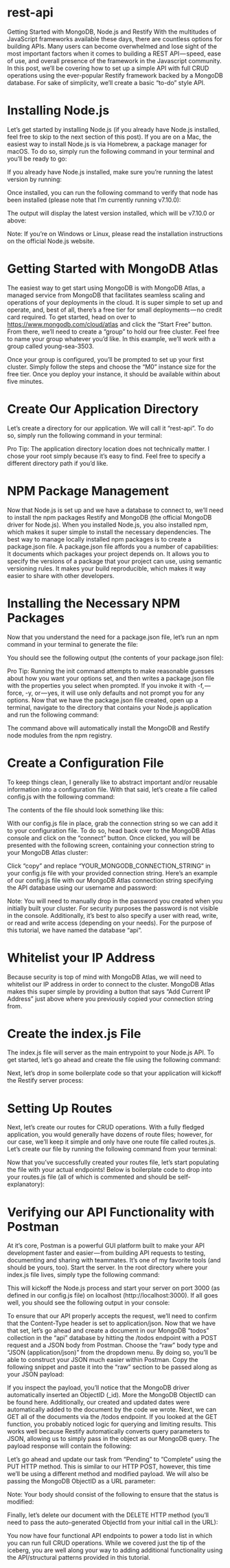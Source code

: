 # rest-api

Getting Started with MongoDB, Node.js and Restify
With the multitudes of JavaScript frameworks available these days, there are countless options for building APIs. Many users can become overwhelmed and lose sight of the most important factors when it comes to building a REST API — speed, ease of use, and overall presence of the framework in the Javascript community. In this post, we’ll be covering how to set up a simple API with full CRUD operations using the ever-popular Restify framework backed by a MongoDB database. For sake of simplicity, we’ll create a basic “to-do” style API.
# Installing Node.js
Let’s get started by installing Node.js (if you already have Node.js installed, feel free to skip to the next section of this post). If you are on a Mac, the easiest way to install Node.js is via Homebrew, a package manager for macOS.
To do so, simply run the following command in your terminal and you’ll be ready to go:

If you already have Node.js installed, make sure you’re running the latest version by running:

Once installed, you can run the following command to verify that node has been installed (please note that I’m currently running v7.10.0):

The output will display the latest version installed, which will be v7.10.0 or above:

Note: If you’re on Windows or Linux, please read the installation instructions on the official Node.js website.
# Getting Started with MongoDB Atlas
The easiest way to get start using MongoDB is with MongoDB Atlas, a managed service from MongoDB that facilitates seamless scaling and operations of your deployments in the cloud. It is super simple to set up and operate, and, best of all, there’s a free tier for small deployments — no credit card required.
To get started, head on over to https://www.mongodb.com/cloud/atlas and click the “Start Free” button.
From there, we’ll need to create a “group” to hold our free cluster. Feel free to name your group whatever you’d like. In this example, we’ll work with a group called young-sea-3503.

Once your group is configured, you’ll be prompted to set up your first cluster. Simply follow the steps and choose the “M0” instance size for the free tier. Once you deploy your instance, it should be available within about five minutes.

# Create Our Application Directory
Let’s create a directory for our application. We will call it “rest-api”. To do so, simply run the following command in your terminal:

Pro Tip: The application directory location does not technically matter. I chose your root simply because it’s easy to find. Feel free to specify a different directory path if you’d like.
# NPM Package Management
Now that Node.js is set up and we have a database to connect to, we’ll need to install the npm packages Restify and MongoDB (the official MongoDB driver for Node.js). When you installed Node.js, you also installed npm, which makes it super simple to install the necessary dependencies.
The best way to manage locally installed npm packages is to create a package.json file. A package.json file affords you a number of capabilities:
It documents which packages your project depends on.
It allows you to specify the versions of a package that your project can use, using semantic versioning rules.
It makes your build reproducible, which makes it way easier to share with other developers.
# Installing the Necessary NPM Packages
Now that you understand the need for a package.json file, let’s run an npm command in your terminal to generate the file:

You should see the following output (the contents of your package.json file):

Pro Tip: Running the init command attempts to make reasonable guesses about how you want your options set, and then writes a package.json file with the properties you select when prompted. If you invoke it with -f, — force, -y, or — yes, it will use only defaults and not prompt you for any options.
Now that we have the package.json file created, open up a terminal, navigate to the directory that contains your Node.js application and run the following command:

The command above will automatically install the MongoDB and Restify node modules from the npm registry.
# Create a Configuration File
To keep things clean, I generally like to abstract important and/or reusable information into a configuration file. With that said, let’s create a file called config.js with the following command:

The contents of the file should look something like this:

With our config.js file in place, grab the connection string so we can add it to your configuration file. To do so, head back over to the MongoDB Atlas console and click on the “connect” button. Once clicked, you will be presented with the following screen, containing your connection string to your MongoDB Atlas cluster:

Click “copy” and replace “YOUR_MONGODB_CONNECTION_STRING” in your config.js file with your provided connection string.
Here’s an example of our config.js file with our MongoDB Atlas connection string specifying the API database using our username and password:

Note: You will need to manually drop in the password you created when you initially built your cluster. For security purposes the password is not visible in the console. Additionally, it’s best to also specify a user with read, write, or read and write access (depending on your needs). For the purpose of this tutorial, we have named the database “api”.
# Whitelist your IP Address
Because security is top of mind with MongoDB Atlas, we will need to whitelist our IP address in order to connect to the cluster. MongoDB Atlas makes this super simple by providing a button that says “Add Current IP Address” just above where you previously copied your connection string from.

# Create the index.js File
The index.js file will server as the main entrypoint to your Node.js API. To get started, let’s go ahead and create the file using the following command:

Next, let’s drop in some boilerplate code so that your application will kickoff the Restify server process:

# Setting Up Routes
Next, let’s create our routes for CRUD operations. With a fully fledged application, you would generally have dozens of route files; however, for our case, we’ll keep it simple and only have one route file called routes.js.
Let’s create our file by running the following command from your terminal:

Now that you’ve successfully created your routes file, let’s start populating the file with your actual endpoints!
Below is boilerplate code to drop into your routes.js file (all of which is commented and should be self-explanatory):

# Verifying our API Functionality with Postman
At it’s core, Postman is a powerful GUI platform built to make your API development faster and easier — from building API requests to testing, documenting and sharing with teammates. It’s one of my favorite tools (and should be yours, too).
Start the server. In the root directory where your index.js file lives, simply type the following command:

This will kickoff the Node.js process and start your server on port 3000 (as defined in our config.js file) on localhost (http://localhost:3000). If all goes well, you should see the following output in your console:

To ensure that our API properly accepts the request, we’ll need to confirm that the Content-Type header is set to application/json.
Now that we have that set, let’s go ahead and create a document in our MongoDB “todos” collection in the “api” database by hitting the /todos endpoint with a POST request and a JSON body from Postman.
Choose the “raw” body type and “JSON (application/json)” from the dropdown menu. By doing so, you’ll be able to construct your JSON much easier within Postman.
Copy the following snippet and paste it into the “raw” section to be passed along as your JSON payload:


If you inspect the payload, you’ll notice that the MongoDB driver automatically inserted an ObjectID (_id). More the MongoDB ObjectID can be found here. Additionally, our created and updated dates were automatically added to the document by the code we wrote.
Next, we can GET all of the documents via the /todos endpoint. If you looked at the GET function, you probably noticed logic for querying and limiting results. This works well because Restify automatically converts query parameters to JSON, allowing us to simply pass in the object as our MongoDB query. The payload response will contain the following:

Let’s go ahead and update our task from “Pending” to “Complete” using the PUT HTTP method. This is similar to our HTTP POST, however, this time we’ll be using a different method and modified payload. We will also be passing the MongoDB ObjectID as a URL parameter:

Note: Your body should consist of the following to ensure that the status is modified:

Finally, let’s delete our document with the DELETE HTTP method (you’ll need to pass the auto-generated ObjectId from your initial call in the URL):

You now have four functional API endpoints to power a todo list in which you can run full CRUD operations. While we covered just the tip of the iceberg, you are well along your way to adding additional functionality using the API/structural patterns provided in this tutorial.
